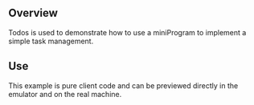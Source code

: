 ## Overview

Todos is used to demonstrate how to use a miniProgram to implement a simple task management.

## Use

This example is pure client code and can be previewed directly in the emulator and on the real machine.

